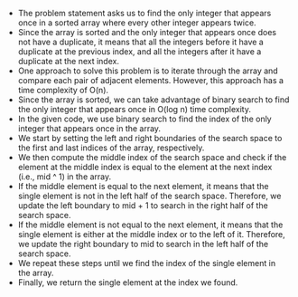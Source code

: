 - The problem statement asks us to find the only integer that appears once in a sorted array where every other integer appears twice.
- Since the array is sorted and the only integer that appears once does not have a duplicate, it means that all the integers before it have a duplicate at the previous index, and all the integers after it have a duplicate at the next index.
- One approach to solve this problem is to iterate through the array and compare each pair of adjacent elements. However, this approach has a time complexity of O(n).
- Since the array is sorted, we can take advantage of binary search to find the only integer that appears once in O(log n) time complexity.
- In the given code, we use binary search to find the index of the only integer that appears once in the array.
- We start by setting the left and right boundaries of the search space to the first and last indices of the array, respectively.
- We then compute the middle index of the search space and check if the element at the middle index is equal to the element at the next index (i.e., mid ^ 1) in the array.
- If the middle element is equal to the next element, it means that the single element is not in the left half of the search space. Therefore, we update the left boundary to mid + 1 to search in the right half of the search space.
- If the middle element is not equal to the next element, it means that the single element is either at the middle index or to the left of it. Therefore, we update the right boundary to mid to search in the left half of the search space.
- We repeat these steps until we find the index of the single element in the array.
- Finally, we return the single element at the index we found.
